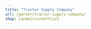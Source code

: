 ```yaml
---
title: "Tractor Supply Company"
url: /garner/tractor-supply-company/
shop: Landwirtschaftlich
---
```

